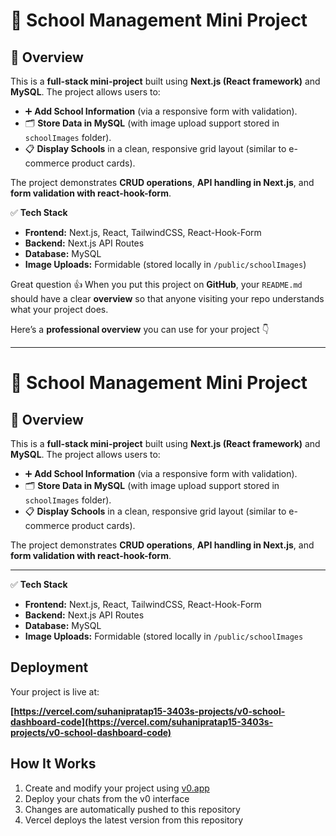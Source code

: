 # 🏫 School Management Mini Project

## 📌 Overview

This is a **full-stack mini-project** built using **Next.js (React framework)** and **MySQL**.
The project allows users to:

* ➕ **Add School Information** (via a responsive form with validation).
* 🗂️ **Store Data in MySQL** (with image upload support stored in `schoolImages` folder).
* 📋 **Display Schools** in a clean, responsive grid layout (similar to e-commerce product cards).

The project demonstrates **CRUD operations**, **API handling in Next.js**, and **form validation with react-hook-form**.

✅ **Tech Stack**

* **Frontend:** Next.js, React, TailwindCSS, React-Hook-Form
* **Backend:** Next.js API Routes
* **Database:** MySQL
* **Image Uploads:** Formidable (stored locally in `/public/schoolImages`)

Great question 👍 When you put this project on **GitHub**, your `README.md` should have a clear **overview** so that anyone visiting your repo understands what your project does.

Here’s a **professional overview** you can use for your project 👇

---

# 🏫 School Management Mini Project

## 📌 Overview

This is a **full-stack mini-project** built using **Next.js (React framework)** and **MySQL**.
The project allows users to:

* ➕ **Add School Information** (via a responsive form with validation).
* 🗂️ **Store Data in MySQL** (with image upload support stored in `schoolImages` folder).
* 📋 **Display Schools** in a clean, responsive grid layout (similar to e-commerce product cards).

The project demonstrates **CRUD operations**, **API handling in Next.js**, and **form validation with react-hook-form**.

---

✅ **Tech Stack**

* **Frontend:** Next.js, React, TailwindCSS, React-Hook-Form
* **Backend:** Next.js API Routes
* **Database:** MySQL
* **Image Uploads:** Formidable (stored locally in `/public/schoolImages`

## Deployment

Your project is live at:

**[https://vercel.com/suhanipratap15-3403s-projects/v0-school-dashboard-code](https://vercel.com/suhanipratap15-3403s-projects/v0-school-dashboard-code)**


## How It Works

1. Create and modify your project using [v0.app](https://v0.app)
2. Deploy your chats from the v0 interface
3. Changes are automatically pushed to this repository
4. Vercel deploys the latest version from this repository
